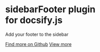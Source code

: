 # **sidebarFooter** plugin<br>for docsify.js

Add your footer to the sidebar

[Find more on Github](https://github.com/markbattistella/docsify-sidebarFooter)
[View more](#docsify-sidebarfooter)
